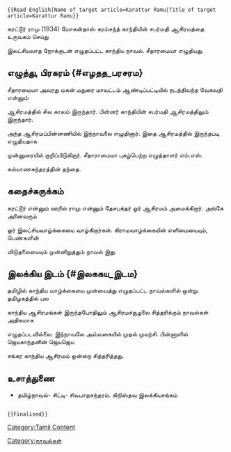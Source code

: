 ```{=mediawiki}
{{Read English|Name of target article=Karattur Ramu|Title of target article=Karattur Ramu}}
```
கரட்டூர் ராமு (1934) மோகன்தாஸ் கரம்சந்த் காந்தியின் சபர்மதி ஆசிரமத்தை உருவகம் செய்து
இலட்சியவாத நோக்குடன் எழுதப்பட்ட காந்திய நாவல். சீதாரமையா எழுதியது.

## எழுத்து, பிரசுரம் {#எழதத_பரசரம}

சீதாரமையா அவரது மகன் மதுரை மாவட்டம் ஆண்டிப்பட்டியில் நடத்திவந்த வேகவதி என்னும்
ஆசிரமத்தில் சில காலம் இருந்தார். பின்னர் காந்தியின் சபர்மதி ஆசிரமத்திலும் இருந்தார்.
அந்த ஆசிரமப்பின்னணியில் இந்நாவலை எழுதினார். இதை ஆசிரமத்தில் இருந்தபடி எழுதியதாக
முன்னுரையில் குறிப்பிடுகிறார். சீதாராமையா புகழ்பெற்ற எழுத்தாளர் எம்.எஸ்.
கல்யாணசுந்தரத்தின் தந்தை.

## கதைச்சுருக்கம்

கரட்டூர் என்னும் ஊரில் ராமு என்னும் தேசபக்தர் ஓர் ஆசிரமம் அமைக்கிறார். அங்கே அனைவரும்
ஓர் இலட்சியவாழ்க்கையை வாழ்கிறார்கள். கிராமவாழ்க்கையின் எளிமையையும், பெண்களின்
விடுதலையையும் முன்னிறுத்தும் நாவல் இது.

## இலக்கிய இடம் {#இலககய_இடம}

தமிழில் காந்திய வாழ்க்கையை முன்வைத்து எழுதப்பட்ட நாவல்களில் ஒன்று. தமிழகத்தில் பல
காந்திய ஆசிரமங்கள் இருந்தபோதிலும் ஆசிரமச்சூழலை சித்தரிக்கும் நாவல்கள் அதிகமாக
எழுதப்படவில்லை. இந்நாவலே அவ்வகையில் முதல் முயற்சி. பின்னாளில் ஜெயகாந்தனின் ஜெயஜெய
சங்கர காந்திய ஆசிரமம் ஒன்றை சித்தரித்தது.

## உசாத்துணை

-   தமிழ்நாவல்- சிட்டி- சிவபாதசுந்தரம். கிறிஸ்தவ இலக்கியசங்கம்

```{=mediawiki}
{{Finalised}}
```
[Category:Tamil Content](Category:Tamil_Content "wikilink")
[Category:நாவல்கள்](Category:நாவல்கள் "wikilink")
